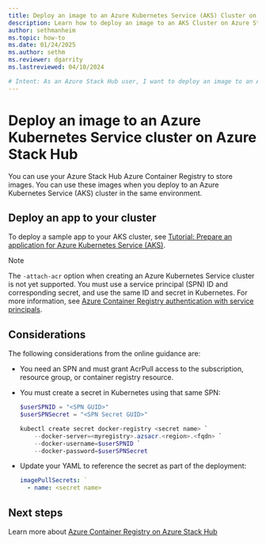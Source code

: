 ```yaml
---
title: Deploy an image to an Azure Kubernetes Service (AKS) Cluster on Azure Stack Hub 
description: Learn how to deploy an image to an AKS Cluster on Azure Stack Hub.
author: sethmanheim
ms.topic: how-to
ms.date: 01/24/2025
ms.author: sethm
ms.reviewer: dgarrity
ms.lastreviewed: 04/10/2024

# Intent: As an Azure Stack Hub user, I want to deploy an image to an AKS cluster on Azure Stack Hub so that I can run my containerized applications.
---
```


# Deploy an image to an Azure Kubernetes Service cluster on Azure Stack Hub

You can use your Azure Stack Hub Azure Container Registry to store images. You can use these images when you deploy to an Azure Kubernetes Service (AKS) cluster in the same environment.

## Deploy an app to your cluster

To deploy a sample app to your AKS cluster, see [Tutorial: Prepare an application for Azure Kubernetes Service (AKS)](/azure/aks/tutorial-kubernetes-prepare-app).

> [!NOTE]  
> The `-attach-acr` option when creating an Azure Kubernetes Service cluster is not yet supported.
> You must use a service principal (SPN) ID and corresponding secret, and use the same ID and secret in Kubernetes. For more information, see
> [Azure Container Registry authentication with service principals](/azure/container-registry/container-registry-auth-service-principal).

## Considerations

The following considerations from the online guidance are:

- You need an SPN and must grant AcrPull access to the subscription, resource group, or container registry resource.
- You must create a secret in Kubernetes using that same SPN:

   ```powershell  
   $userSPNID = "<SPN GUID>"
   $userSPNSecret = "<SPN Secret GUID>"

   kubectl create secret docker-registry <secret name> `
       --docker-server=<myregistry>.azsacr.<region>.<fqdn> `
       --docker-username=$userSPNID `
       --docker-password=$userSPNSecret
   ```

- Update your YAML to reference the secret as part of the deployment:

   ```YAML  
   imagePullSecrets: `
     - name: <secret name>
   ```

## Next steps

Learn more about [Azure Container Registry on Azure Stack Hub](container-registry-overview.md)
